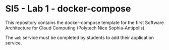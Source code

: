 # SI5 - Lab 1 - docker-compose

This repository contains the docker-compose template for the first Software Architecture for Cloud Computing (Polytech Nice Sophia-Antipolis).

The `web` service must be completed by students to add their application service.